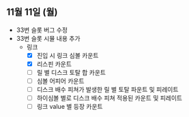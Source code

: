 
## 11월 11일 (월)

- 33번 슬롯 버그 수정
- 33번 슬롯 시뮬 내용 추가
	- 링크
		- [x] 진입  시 링크 심볼 카운트
		- [x] 리스핀 카운트
		- [ ] 릴 별 디스크 토탈 합 카운트
		- [ ] 심볼 어피어 카운트
		- [ ] 디스크 배수 피쳐가 발생한 릴 별 토탈 파운트 및 피레이트
		- [ ] 하이심볼 별로 디스크 배수 피쳐 적용된 카운트 및 피레이트
		- [ ] 링크 value 별 등장 카운트